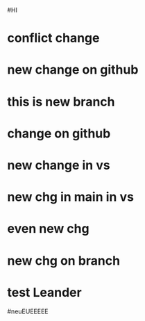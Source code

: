 #HI

# conflict change

# new change on github

# this is new branch

# change on github

# new change in vs

# new chg in main in vs

# even new chg

# new chg on branch

# test Leander

#neuEUEEEEE
